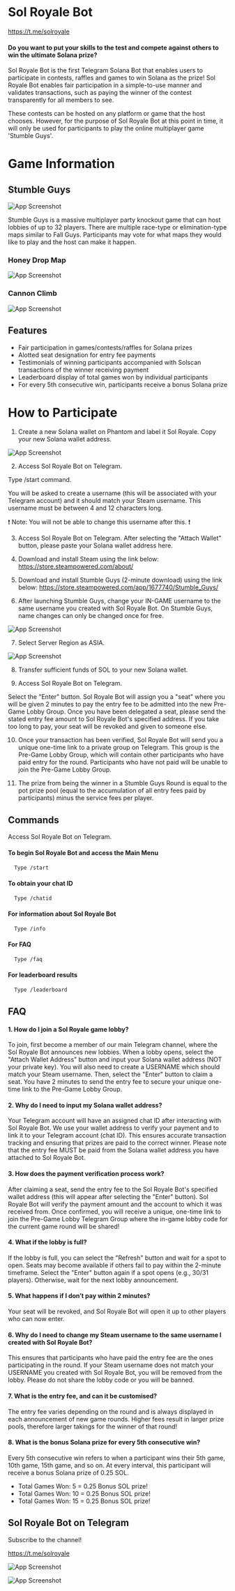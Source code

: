 
# Sol Royale Bot
https://t.me/solroyale

#### Do you want to put your skills to the test and compete against others to win the ultimate Solana prize?

Sol Royale Bot is the first Telegram Solana Bot that enables users to participate in contests, raffles and games to win Solana as the prize! Sol Royale Bot enables fair participation in a simple-to-use manner and validates transactions, such as paying the winner of the contest transparently for all members to see.

These contests can be hosted on any platform or game that the host chooses. However, for the purpose of Sol Royale Bot at this point in time, it will only be used for participants to play the online multiplayer game 'Stumble Guys'.



# Game Information

## Stumble Guys

![App Screenshot](https://live-assets.web.stumbleguys.com/cms/website_309b26b7bc.webp)

Stumble Guys is a massive multiplayer party knockout game that can host lobbies of up to 32 players. There are multiple race-type or elimination-type maps similar to Fall Guys. Participants may vote for what maps they would like to play and the host can make it happen.

### Honey Drop Map
![App Screenshot](https://pbs.twimg.com/ext_tw_video_thumb/1646195954079481866/pu/img/gh4JlwkQJ2uZ7BJs.jpg:large)

### Cannon Climb
![App Screenshot](https://static.filehorse.com/screenshots/games/stumble-guys-screenshot-01.png)



## Features

- Fair participation in games/contests/raffles for Solana prizes
- Alotted seat designation for entry fee payments
- Testimonials of winning participants accompanied with Solscan transactions of the winner receiving payment
- Leaderboard display of total games won by individual participants
- For every 5th consecutive win, participants receive a bonus Solana prize



# How to Participate

1. Create a new Solana wallet on Phantom and label it Sol Royale. Copy your new Solana wallet address.

![App Screenshot](https://i.gyazo.com/ef0fa5ee73633d9a96d1d7c8aaf15d09.gif)

2. Access Sol Royale Bot on Telegram.

Type /start command.

You will be asked to create a username (this will be associated with your Telegram account) and it should match your Steam username. This username must be between 4 and 12 characters long.

❗️ Note: You will not be able to change this username after this. ❗️

3. Access Sol Royale Bot on Telegram.
After selecting the "Attach Wallet" button, please paste your Solana wallet address here.

4. Download and install Steam using the link below:
https://store.steampowered.com/about/

5. Download and install Stumble Guys (2-minute download) using the link below:
https://store.steampowered.com/app/1677740/Stumble_Guys/

6. After launching Stumble Guys, change your IN-GAME username to the same username you created with Sol Royale Bot.
On Stumble Guys, name changes can only be changed once for free.

![App Screenshot](https://i.gyazo.com/afe169c8f2ceb4fb44e66a4b82f631c0.gif)

7. Select Server Region as ASIA.

![App Screenshot](https://i.gyazo.com/606588c3f30304ccd8ce422e120dba63.gif)

8. Transfer sufficient funds of SOL to your new Solana wallet.

9. Access Sol Royale Bot on Telegram.

Select the "Enter" button.
Sol Royale Bot will assign you a "seat" where you will be given 2 minutes to pay the entry fee to be admitted into the new Pre-Game Lobby Group. Once you have been delegated a seat, please send the stated entry fee amount to Sol Royale Bot's specified address. If you take too long to pay, your seat will be revoked and given to someone else.

10. Once your transaction has been verified, Sol Royale Bot will send you a unique one-time link to a private group on Telegram. This group is the Pre-Game Lobby Group, which will contain other participants who have paid entry for the round. Participants who have not paid will be unable to join the Pre-Game Lobby Group.

11. The prize from being the winner in a Stumble Guys Round is equal to the pot prize pool (equal to the accumulation of all entry fees paid by participants) minus the service fees per player.

## Commands

Access Sol Royale Bot on Telegram.


#### To begin Sol Royale Bot and access the Main Menu

```bash
  Type /start 
```

#### To obtain your chat ID

```bash
  Type /chatid
```

#### For information about Sol Royale Bot

```bash
  Type /info
```

#### For FAQ

```bash
  Type /faq
```

#### For leaderboard results 

```bash
  Type /leaderboard
```


## FAQ

#### 1. How do I join a Sol Royale game lobby?
To join, first become a member of our main Telegram channel, where the Sol Royale Bot announces new lobbies. When a lobby opens, select the "Attach Wallet Address" button and input your Solana wallet address (NOT your private key). You will also need to create a USERNAME which should match your Steam username. Then, select the "Enter" button to claim a seat. You have 2 minutes to send the entry fee to secure your unique one-time link to the Pre-Game Lobby Group.

#### 2. Why do I need to input my Solana wallet address? 
Your Telegram account will have an assigned chat ID after interacting with Sol Royale Bot. We use your wallet address to verify your payment and to link it to your Telegram account (chat ID). This ensures accurate transaction tracking and ensuring that prizes are paid to the correct winner. Please note that the entry fee MUST be paid from the Solana wallet address you have attached to Sol Royale Bot.

#### 3. How does the payment verification process work?
After claiming a seat, send the entry fee to the Sol Royale Bot's specified wallet address (this will appear after selecting the "Enter" button). Sol Royale Bot will verify the payment amount and the account to which it was received from. Once confirmed, you will receive a unique, one-time link to join the Pre-Game Lobby Telegram Group where the in-game lobby code for the current game round will be shared!

#### 4. What if the lobby is full?
If the lobby is full, you can select the "Refresh" button and wait for a spot to open. Seats may become available if others fail to pay within the 2-minute timeframe. Select the "Enter" button again if a spot opens (e.g., 30/31 players). Otherwise, wait for the next lobby announcement.

#### 5. What happens if I don’t pay within 2 minutes?
Your seat will be revoked, and Sol Royale Bot will open it up to other players who can now enter. 

#### 6. Why do I need to change my Steam username to the same username I created with Sol Royale Bot?
This ensures that participants who have paid the entry fee are the ones participating in the round. If your Steam username does not match your USERNAME you created with Sol Royale Bot, you will be removed from the lobby. Please do not share the lobby code or you will be banned. 

#### 7. What is the entry fee, and can it be customised?
The entry fee varies depending on the round and is always displayed in each announcement of new game rounds. Higher fees result in larger prize pools, therefore larger takings for the winner of that round!

#### 8. What is the bonus Solana prize for every 5th consecutive win?
Every 5th consecutive win refers to when a participant wins their 5th game, 10th game, 15th game, and so on. At every interval, this participant will receive a bonus Solana prize of 0.25 SOL.
- Total Games Won: 5 = 0.25 Bonus SOL prize!
- Total Games Won: 10 = 0.25 Bonus SOL prize!
- Total Games Won: 15 = 0.25 Bonus SOL prize!
## Sol Royale Bot on Telegram
Subscribe to the channel!

https://t.me/solroyale

![App Screenshot](https://media.tenor.com/Hd7LXDBz6qkAAAAM/stumble-guys.gif)

![App Screenshot](https://media.tenor.com/u9exTGy3NcgAAAAM/stumble-guys-honey-drop.gif)
